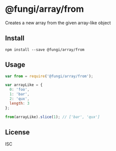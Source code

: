 @fungi/array/from
=================

Creates a new array from the given array-like object

Install
-------

    npm install --save @fungi/array/from

Usage
-----

```js
var from = require('@fungi/array/from');

var arrayLike = {
  0: 'foo',
  1: 'bar',
  2: 'qux',
  length: 3
};

from(arrayLike).slice(1); // ['bar', 'qux']
```

License
-------

ISC

